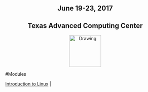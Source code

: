 <center>
<h2>June 19-23, 2017</h2>
<h2>Texas Advanced Computing Center</h2></center>
<center><img src="https://www.tacc.utexas.edu/documents/1084364/1275944/tacc.png" alt="Drawing" style="height:100px;"/></center>


#Modules

[Introduction to Linux](docs/intro_to_linux/intro_to_linux_01.md) |
